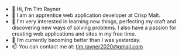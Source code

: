 - 👋 Hi, I’m Tim Rayner
- 👾 I am an apprentice web application developer at Crisp Malt. 
- 👀 I'm very interested in learning new things, perfecting my craft and discovering new ways of solving problems. I 
      also have a passion for creating web applications and sites in my free time. 
- 🌱 I’m currently becoming better than I was yesterday. 
- 📫 You can contact me at: tim.rayner2020@gmail.com

<!---
TimRayner20/TimRayner20 is a ✨ special ✨ repository because its `README.md` (this file) appears on your GitHub profile.
You can click the Preview link to take a look at your changes.
--->
